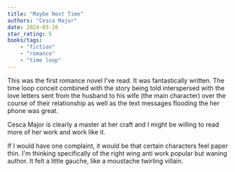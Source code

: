 ```yaml
---
title: "Maybe Next Time"
authors: "Cesca Major"
date: 2024-03-16
star_rating: 5
books/tags:
    - "fiction"
    - "romance"
    - "time loop"
---
```


This was the first romance novel I've read. It was fantastically written. The time loop conceit combined with the story being told interspersed with the love letters sent from the husband to his wife (the main character) over the course of their relationship as well as the text messages flooding the her phone was great.

Cesca Major is clearly a master at her craft and I might be willing to read more of her work and work like it.

If I would have one complaint, it would be that certain characters feel paper thin. I'm thinking specifically of the right wing anti work popular but waning author. It felt a little gauche, like a moustache twirling villain.